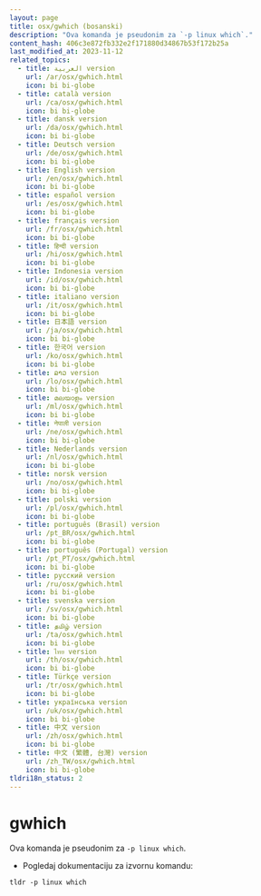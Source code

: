 ```yaml
---
layout: page
title: osx/gwhich (bosanski)
description: "Ova komanda je pseudonim za `-p linux which`."
content_hash: 406c3e872fb332e2f171880d34867b53f172b25a
last_modified_at: 2023-11-12
related_topics:
  - title: العربية version
    url: /ar/osx/gwhich.html
    icon: bi bi-globe
  - title: català version
    url: /ca/osx/gwhich.html
    icon: bi bi-globe
  - title: dansk version
    url: /da/osx/gwhich.html
    icon: bi bi-globe
  - title: Deutsch version
    url: /de/osx/gwhich.html
    icon: bi bi-globe
  - title: English version
    url: /en/osx/gwhich.html
    icon: bi bi-globe
  - title: español version
    url: /es/osx/gwhich.html
    icon: bi bi-globe
  - title: français version
    url: /fr/osx/gwhich.html
    icon: bi bi-globe
  - title: हिन्दी version
    url: /hi/osx/gwhich.html
    icon: bi bi-globe
  - title: Indonesia version
    url: /id/osx/gwhich.html
    icon: bi bi-globe
  - title: italiano version
    url: /it/osx/gwhich.html
    icon: bi bi-globe
  - title: 日本語 version
    url: /ja/osx/gwhich.html
    icon: bi bi-globe
  - title: 한국어 version
    url: /ko/osx/gwhich.html
    icon: bi bi-globe
  - title: ລາວ version
    url: /lo/osx/gwhich.html
    icon: bi bi-globe
  - title: മലയാളം version
    url: /ml/osx/gwhich.html
    icon: bi bi-globe
  - title: नेपाली version
    url: /ne/osx/gwhich.html
    icon: bi bi-globe
  - title: Nederlands version
    url: /nl/osx/gwhich.html
    icon: bi bi-globe
  - title: norsk version
    url: /no/osx/gwhich.html
    icon: bi bi-globe
  - title: polski version
    url: /pl/osx/gwhich.html
    icon: bi bi-globe
  - title: português (Brasil) version
    url: /pt_BR/osx/gwhich.html
    icon: bi bi-globe
  - title: português (Portugal) version
    url: /pt_PT/osx/gwhich.html
    icon: bi bi-globe
  - title: русский version
    url: /ru/osx/gwhich.html
    icon: bi bi-globe
  - title: svenska version
    url: /sv/osx/gwhich.html
    icon: bi bi-globe
  - title: தமிழ் version
    url: /ta/osx/gwhich.html
    icon: bi bi-globe
  - title: ไทย version
    url: /th/osx/gwhich.html
    icon: bi bi-globe
  - title: Türkçe version
    url: /tr/osx/gwhich.html
    icon: bi bi-globe
  - title: українська version
    url: /uk/osx/gwhich.html
    icon: bi bi-globe
  - title: 中文 version
    url: /zh/osx/gwhich.html
    icon: bi bi-globe
  - title: 中文 (繁體, 台灣) version
    url: /zh_TW/osx/gwhich.html
    icon: bi bi-globe
tldri18n_status: 2
---
```

# gwhich

Ova komanda je pseudonim za `-p linux which`.

- Pogledaj dokumentaciju za izvornu komandu:

`tldr -p linux which`
